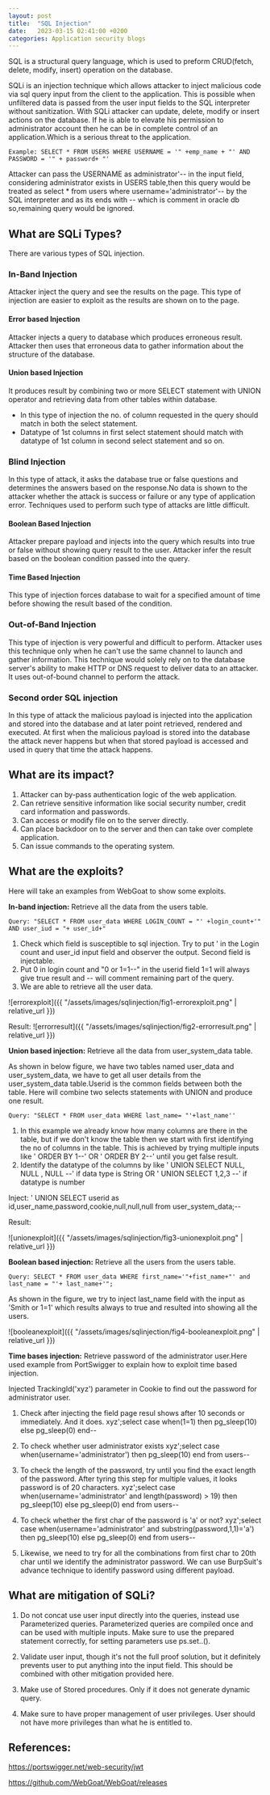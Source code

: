 ```yaml
---
layout: post
title:  "SQL Injection"
date:   2023-03-15 02:41:00 +0200
categories: Application security blogs
---
```


SQL is a structural query language, which is used to preform CRUD(fetch, delete, modify, insert) operation on the database.

SQLi is an injection technique which allows attacker to inject malicious code via sql query input from the client to the application. This is possible when 
unfiltered data is passed from the user input fields to the SQL interpreter without sanitization.
With SQLi attacker can update, delete, modify or insert actions on the database. If he is able to elevate his permission to administrator account then he can be in 
complete control of an application.Which is a serious threat to the application.

	Example: SELECT * FROM USERS WHERE USERNAME = '" +emp_name + "' AND PASSWORD = '" + password+ "'

Attacker can pass the USERNAME as administrator'-- in the input field, considering administrator exists in USERS table,then this query would be treated as 
select * from users where username='administrator'-- by the SQL interpreter and as its ends with -- which is comment in oracle db so,remaining query would be ignored.


## What are SQLi Types? ##


There are various types of SQL injection.

### In-Band Injection ###

Attacker inject the query and see the results on the page. This type of injection are easier to exploit as the results are shown on to the page.

#### Error based Injection ####

Attacker injects a query to database which produces erroneous result. Attacker then uses that erroneous data to gather information about the structure of the database.

#### Union based Injection ####


It produces result by combining two or more SELECT statement with UNION operator and retrieving data from other tables within database.
- In this type of injection the no. of column requested in the query should match in both the select statement.
- Datatype of 1st columns in first select statement should match with datatype of 1st column in second select statement and so on.


### Blind Injection ###


In this type of attack, it asks the database true or false questions and determines the answers based on the response.No data is shown to the attacker whether the attack is 
success or failure or any type of application error. Techniques used to perform such type of attacks are little difficult.

#### Boolean Based Injection ####

Attacker prepare payload and injects into the query which results into true or false without showing query result to the user. Attacker infer the result based on the boolean 
condition passed into the query.

#### Time Based Injection ####

This type of injection forces database to wait for a specified amount of time before showing the result based of the condition.


### Out-of-Band Injection ###


This type of injection is very powerful and difficult to perform. Attacker uses this technique only when he can't use the same channel to launch and gather information.
This technique would solely rely on to the database server's ability to make HTTP or DNS request to deliver data to an attacker. It uses out-of-bound channel to perform 
the attack.
	

### Second order SQL injection ###


In this type of attack the malicious payload is injected into the application and stored into the database and at later point retrieved, rendered and executed. At first 
when the malicious payload is stored into the database the attack never happens but when that stored payload is accessed and used in query that time the attack happens.


## What are its impact? ##


1. Attacker can by-pass authentication logic of the web application.
2. Can retrieve sensitive information like social security number, credit card information and passwords.
3. Can access or modify file on to the server directly.
4. Can place backdoor on to the server and then can take over complete application.
5. Can issue commands to the operating system.


## What are the exploits? ##


Here will take an examples from WebGoat to show some exploits.

**In-band injection:**
Retrieve all the data from the users table.

    Query: "SELECT * FROM user_data WHERE LOGIN_COUNT = "' +login_count+'" AND user_iud = "+ user_id+"

1. Check which field is susceptible to sql injection. Try to put ' in the Login count and user_id input field and observer the output. Second field is injectable.  
2. Put 0 in login count and "0 or 1=1--" in the userid field 1=1 will always give true result and -- will comment remaining part of the query.
3. We are able to retrieve all the user data.


![errorexploit]({{ "/assets/images/sqlinjection/fig1-errorexploit.png" | relative_url }})

Result:
![errorresult]({{ "/assets/images/sqlinjection/fig2-errorresult.png" | relative_url }})


**Union based injection:** 
Retrieve all the data from user_system_data table.

As shown in below figure, we have two tables named user_data and user_system_data, we have to get all user details from the user_system_data 
table.Userid is the common fields between both the table. Here will combine two selects statements with UNION and produce one result.

    Query: "SELECT * FROM user_data WHERE last_name= "'+last_name''

1. In this example we already know how many columns are there in the table, but if we don't know the table then we start with first identifying the no of columns 
   in the table. This is achieved by trying multiple inputs like ' ORDER BY 1--' OR ' ORDER BY 2--' until you get false result.
2. Identify the datatype of the columns by like ' UNION SELECT NULL, NULL , NULL --' if data type is String OR ' UNION SELECT 1,2,3 --' if datatype is number

Inject: ' UNION SELECT userid as id,user_name,password,cookie,null,null,null from user_system_data;-- 

Result:

![unionexploit]({{ "/assets/images/sqlinjection/fig3-unionexploit.png" | relative_url }})

**Boolean based injection:** 
Retrieve all the users from the users table.
        
    Query: SELECT * FROM user_data WHERE first_name='"+fist_name+"' and last_name = "'+ last_name+'";

As shown in the figure, we try to inject last_name field with the input as 'Smith or 1=1' which results always to true and resulted into showing all the users.

![booleanexploit]({{ "/assets/images/sqlinjection/fig4-booleanexploit.png" | relative_url }})


**Time bases injection:** 
Retrieve password of the administrator user.Here used example from PortSwigger to explain how to exploit time based injection.

Injected TrackingId('xyz') parameter in Cookie to find out the password for administrator user.

1. Check after injecting the field page resul shows after 10 seconds or immediately. And it does.
xyz';select case when(1=1) then pg_sleep(10) else pg_sleep(0) end--

2. To check whether user administrator exists
xyz';select case when(username='administrator') then pg_sleep(10) end from users--

3. To check the length of the password, try until you find the exact length of the password. After tyring this step for multiple values, it looks password is of 20 characters.
xyz';select case when(username='administrator' and length(password) > 19) then pg_sleep(10) else pg_sleep(0) end from users--

4. To check whether the first char of the password is 'a' or not?
xyz';select case when(username='administrator' and substring(password,1,1)='a') then pg_sleep(10) else pg_sleep(0) end from users--

5. Likewise, we need to try for all the combinations from first char to 20th char until we identify the administrator password. We can use BurpSuit's advance technique 
to identify password using different payload.


## What are mitigation of SQLi? ##


1. Do not concat use user input directly into the queries, instead use Parameterized queries. Parameterized queries are compiled once and can be used with multiple inputs.
Make sure to use the prepared statement correctly, for setting parameters use ps.set..().

2. Validate user input, though it's not the full proof solution, but it definitely prevents user to put anything into the input field. This should be combined with other 
mitigation provided here.

3. Make use of Stored procedures. Only if it does not generate dynamic query.

4. Make sure to have proper management of user privileges. User should not have more privileges than what he is entitled to.


## References: ##


https://portswigger.net/web-security/jwt

https://github.com/WebGoat/WebGoat/releases












